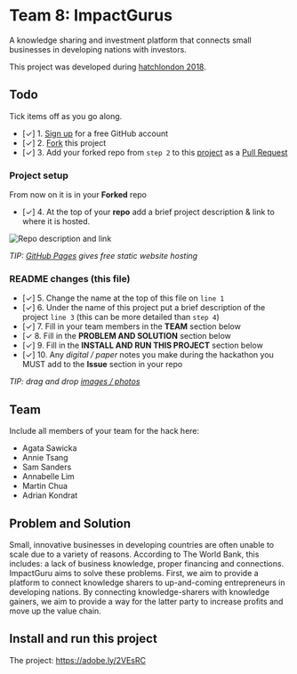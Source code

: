 # Team 8: ImpactGurus

A knowledge sharing and investment platform that connects small businesses in developing nations with investors.

This project was developed during [hatchlondon 2018](http://hatchlondon.io).

## Todo

Tick items off as you go along.

- [✓] 1. [Sign up](https://help.github.com/articles/signing-up-for-a-new-github-account/) for a free GitHub account
- [✓] 2. [Fork](https://help.github.com/articles/fork-a-repo/) this project
- [✓] 3. Add your forked repo from `step 2` to this [project](https://github.com/SheCanCodeHQ/hatchlondon-2017-projects) as a [Pull Request](https://help.github.com/articles/about-pull-requests/)

### Project setup

From now on it is in your **Forked** repo

- [✓] 4. At the top of your **repo** add a brief project description & link to where it is hosted.

![Repo description and link](https://user-images.githubusercontent.com/624760/33160443-57e86a96-d014-11e7-8488-52592fc69a81.png)

*TIP: [GitHub Pages](https://pages.github.com) gives free static website hosting*

### README changes (this file)

- [✓] 5. Change the name at the top of this file on `line 1`
- [✓] 6. Under the name of this project put a brief description of the project `line 3` (this can be more detailed than `step 4`)
- [✓] 7. Fill in your team members in the **TEAM** section below
- [✓ 8. Fill in the **PROBLEM AND SOLUTION** section below
- [✓] 9. Fill in the **INSTALL AND RUN THIS PROJECT** section below
- [✓] 10. Any *digital / paper* notes you make during the hackathon you MUST add to the **Issue** section in your repo

*TIP: drag and drop [images / photos](https://help.github.com/articles/file-attachments-on-issues-and-pull-requests/)*

## Team

Include all members of your team for the hack here:

* Agata Sawicka
* Annie Tsang
* Sam Sanders
* Annabelle Lim
* Martin Chua
* Adrian Kondrat

## Problem and Solution

Small, innovative businesses in developing countries are often unable to scale due to a variety of reasons.
According to The World Bank, this includes: a lack of business knowledge, proper financing and connections. ImpactGuru aims to solve
these problems. First, we aim to provide a platform to connect knowledge sharers to up-and-coming entrepreneurs in developing nations. 
By connecting knowledge-sharers with knowledge gainers, we aim to provide a way for the latter party to increase profits and move up 
the value chain.

## Install and run this project

The project: https://adobe.ly/2VEsRC
